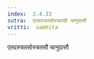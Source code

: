 ```yaml
---
index:  2.4.33
sutra:  एतदस्त्रतसोस्त्रतसौ चानुदात्तौ
vritti:  samhita 
---
```


एतदस्त्रतसोस्त्रतसौ चानुदात्तौ

